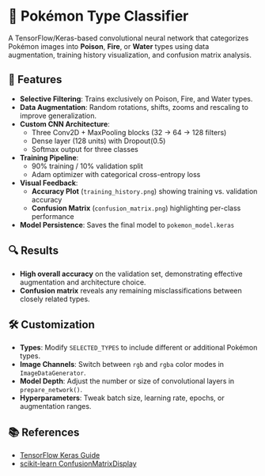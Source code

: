 # 🐉 Pokémon Type Classifier

A TensorFlow/Keras-based convolutional neural network that categorizes Pokémon images into **Poison**, **Fire**, or **Water** types using data augmentation, training history visualization, and confusion matrix analysis.

## 🚀 Features

- **Selective Filtering**: Trains exclusively on Poison, Fire, and Water types.  
- **Data Augmentation**: Random rotations, shifts, zooms and rescaling to improve generalization.  
- **Custom CNN Architecture**:  
  - Three Conv2D + MaxPooling blocks (32 → 64 → 128 filters)  
  - Dense layer (128 units) with Dropout(0.5)  
  - Softmax output for three classes  
- **Training Pipeline**:  
  - 90% training / 10% validation split  
  - Adam optimizer with categorical cross-entropy loss  
- **Visual Feedback**:  
  - **Accuracy Plot** (`training_history.png`) showing training vs. validation accuracy  
  - **Confusion Matrix** (`confusion_matrix.png`) highlighting per-class performance  
- **Model Persistence**: Saves the final model to `pokemon_model.keras`  

## 🔍 Results

- **High overall accuracy** on the validation set, demonstrating effective augmentation and architecture choice.  
- **Confusion matrix** reveals any remaining misclassifications between closely related types.

## 🛠️ Customization

- **Types**: Modify `SELECTED_TYPES` to include different or additional Pokémon types.  
- **Image Channels**: Switch between `rgb` and `rgba` color modes in `ImageDataGenerator`.  
- **Model Depth**: Adjust the number or size of convolutional layers in `prepare_network()`.  
- **Hyperparameters**: Tweak batch size, learning rate, epochs, or augmentation ranges.

## 📚 References

- [TensorFlow Keras Guide](https://www.tensorflow.org/guide/keras)  
- [scikit-learn ConfusionMatrixDisplay](https://scikit-learn.org/stable/modules/generated/sklearn.metrics.ConfusionMatrixDisplay.html)  

